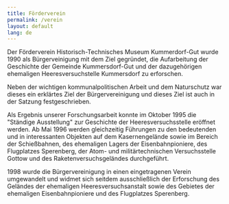 ```yaml
---
title: Förderverein
permalink: /verein
layout: default
lang: de
---
```


Der Förderverein Historisch-Technisches Museum Kummerdorf-Gut wurde 1990 als Bürgerveinigung mit dem Ziel gegründet, die Aufarbeitung der Geschichte der Gemeinde Kummersdorf-Gut und der dazugehörigen ehemaligen Heeresversuchstelle Kummersdorf zu erforschen.

Neben der wichtigen kommunalpolitischen Arbeit und dem Naturschutz war dieses ein erklärtes Ziel der Bürgervereinigung und dieses Ziel ist auch in der Satzung festgeschrieben.

Als Ergebnis unserer Forschungsarbeit konnte im Oktober 1995 die "Ständige Ausstellung" zur Geschichte der Heeresversuchsstelle eröffnet werden. Ab Mai 1996 werden gleichzeitig Führungen zu den bedeutenden und in interessanten Objekten auf dem Kasernengelände sowie im Bereich der Schießbahnen, des ehemaligen Lagers der Eisenbahnpioniere, des Flugplatzes Sperenberg, der Atom- und militärtechnischen Versuchsstelle Gottow und des Raketenversuchsgeländes durchgeführt.

1998 wurde die Bürgervereinigung in einen eingetragenen Verein umgewandelt und widmet sich seitdem ausschließlich der Erforschung des Geländes der ehemaligen Heeresversuchsanstalt sowie des Gebietes der ehemaligen Eisenbahnpioniere und des Flugplatzes Sperenberg.
